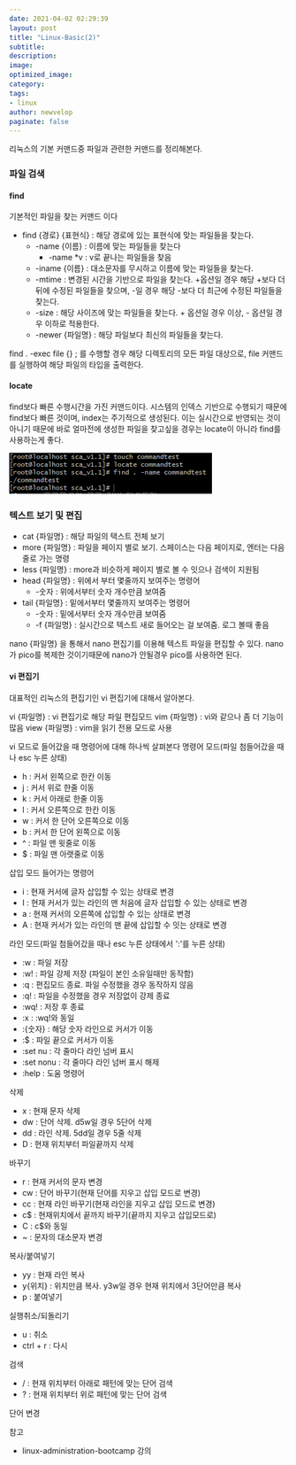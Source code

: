 ```yaml
---
date: 2021-04-02 02:29:39
layout: post
title: "Linux-Basic(2)"
subtitle:
description:
image:
optimized_image:
category:
tags:
- linux
author: newvelop
paginate: false
---
```

리눅스의 기본 커맨드중 파일과 관련한 커맨드를 정리해본다.

### 파일 검색
#### find
기본적인 파일을 찾는 커맨드 이다
- find {경로} {표현식} : 해당 경로에 있는 표현식에 맞는 파일들을 찾는다.
  - -name {이름} : 이름에 맞는 파일들을 찾는다
    - -name *v : v로 끝나는 파일들을 찾음
  - -iname {이름} : 대소문자를 무시하고 이름에 맞는 파일들을 찾는다.
  - -mtime : 변경된 시간을 기반으로 파일을 찾는다. +옵션일 경우 해당 +보다 더 뒤에 수정된 파일들을 찾으며, -일 경우 해당 -보다 더 최근에 수정된 파일들을 찾는다.
  - -size : 해당 사이즈에 맞는 파일들을 찾는다. + 옵션일 경우 이상, - 옵션일 경우 이하로 적용한다.
  - -newer {파일명} : 해당 파일보다 최신의 파일들을 찾는다.

find . -exec file {} \; 를 수행할 경우 해당 디렉토리의 모든 파일 대상으로, file 커맨드를 실행하여 해당 파일의 타입을 출력한다.

#### locate
find보다 빠른 수행시간을 가진 커맨드이다. 시스템의 인덱스 기반으로 수행되기 때문에 find보다 빠른 것이며, index는 주기적으로 생성된다. 이는 실시간으로 반영되는 것이 아니기 때문에 바로 얼마전에 생성한 파일을 찾고싶을 경우는 locate이 아니라 find를 사용하는게 좋다.

![screensh](../assets/img/2021-04-02-Linux---Basic(2)/find-locate.PNG)

### 텍스트 보기 및 편집
- cat {파일명} : 해당 파일의 택스트 전체 보기
- more {파일명} : 파일을 페이지 별로 보기. 스페이스는 다음 페이지로, 엔터는 다음줄로 가는 명령
- less {파일명} : more과 비슷하게 페이지 별로 볼 수 잇으나 검색이 지원됨
- head {파일명} : 위에서 부터 몇줄까지 보여주는 명령어
  - -숫자 : 위에서부터 숫자 개수만큼 보여줌
- tail {파일명} : 밑에서부터 몇줄까지 보여주는 명령어
  - -숫자 : 밑에서부터 숫자 개수만큼 보여줌
  - -f {파일명} : 실시간으로 텍스트 새로 들어오는 걸 보여줌. 로그 볼때 좋음

nano {파일명} 을 통해서 nano 편집기를 이용해 텍스트 파일을 편집할 수 있다. nano가 pico를 복제한 것이기때문에 nano가 안될경우 pico를 사용하면 된다.

#### vi 편집기
대표적인 리눅스의 편집기인 vi 편집기에 대해서 알아본다.

vi {파일명} : vi 편집기로 해당 파일 편집모드
vim {파일명} : vi와 같으나 좀 더 기능이 많음
view {파일명} : vim을 읽기 전용 모드로 사용

vi 모드로 들어갔을 때 명령어에 대해 하나씩 살펴본다
명령어 모드(파일 첨들어갔을 때나 esc 누른 상태)
- h : 커서 왼쪽으로 한칸 이동
- j : 커서 위로 한줄 이동
- k : 커서 아래로 한줄 이동
- l : 커서 오른쪽으로 한칸 이동
- w : 커서 한 단어 오른쪽으로 이동
- b : 커서 한 단어 왼쪽으로 이동
- ^ : 파일 맨 윗줄로 이동
- $ : 파일 맨 아랫줄로 이동

삽입 모드 들어가는 명령어
- i : 현재 커서에 글자 삽입할 수 있는 상태로 변경
- I : 현재 커서가 있는 라인의 맨 처음에 글자 삽입할 수 있는 상태로 변경
- a : 현재 커서의 오른쪽에 삽입할 수 있는 상태로 변경
- A : 현재 커서가 있는 라인의 맨 끝에 삽입할 수 잇는 상태로 변경

라인 모드(파일 첨들어갔을 때나 esc 누른 상태에서 ':'를 누른 상태)
- :w : 파일 저장
- :w! : 파일 강제 저장 (파일이 본인 소유일때만 동작함)
- :q : 편집모드 종료. 파일 수정했을 경우 동작하지 않음
- :q! : 파일을 수정했을 경우 저장없이 강제 종료
- :wq! : 저장 후 종료
- :x : :wq!와 동일
- :{숫자} : 해당 숫자 라인으로 커서가 이동
- :$ : 파일 끝으로 커서가 이동
- :set nu : 각 줄마다 라인 넘버 표시
- :set nonu : 각 줄마다 라인 넘버 표시 해제
- :help : 도움 명령어

삭제
- x : 현재 문자 삭제
- dw : 단어 삭제. d5w일 경우 5단어 삭제
- dd : 라인 삭제. 5dd일 경우 5줄 삭제
- D : 현재 위치부터 파일끝까지 삭제

바꾸기
- r : 현재 커서의 문자 변경
- cw : 단어 바꾸기(현재 단어를 지우고 삽입 모드로 변경)
- cc : 현재 라인 바꾸기(현재 라인을 지우고 삽입 모드로 변경)
- c$ : 현재위치에서 끝까지 바꾸기(끝까지 지우고 삽입모드로)
- C : c$와 동일
- ~ : 문자의 대소문자 변경

복사/붙여넣기
- yy : 현재 라인 복사
- y{위치} : 위치만큼 복사. y3w일 경우 현재 위치에서 3단어만큼 복사
- p : 붙여넣기

실행취소/되돌리기
- u : 취소
- ctrl + r : 다시

검색
- / : 현재 위치부터 아래로 패턴에 맞는 단어 검색
- ? : 현재 위치부터 위로 패턴에 맞는 단어 검색
  
단어 변경

참고
- linux-administration-bootcamp 강의